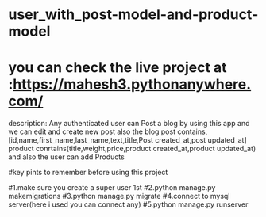 # user_with_post-model-and-product-model


# you can check the live project at :https://mahesh3.pythonanywhere.com/


description: Any authenticated user can Post a blog by using this app and we can edit and create new post also
the blog post contains,[id,name,first_name,last_name,text,title,Post created_at,post updated_at]
product conrtains(title,weight,price,product created_at,product updated_at)
and also the user can add Products

#key pints to remember before using this project

#1.make sure you create a super user 1st
#2.python manage.py makemigrations
#3.python manage.py migrate
#4.connect to mysql server(here i used you can connect any)
#5.python manage.py runserver
